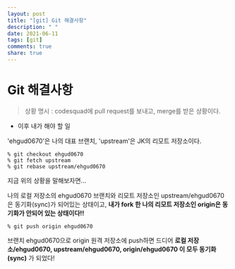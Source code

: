 ```yaml
---
layout: post
title: "[git] Git 해결사항"
description: " "
date: 2021-06-11
tags: [git]
comments: true
share: true
---
```


# Git 해결사항

> 상황 명시 : codesquad에 pull request를 보내고, merge를 받은 상황이다. 

* 이후 내가 해야 할 일 

'ehgud0670'은 나의 대표 브랜치, 'upstream'은 JK의 리모트 저장소이다.  

```
% git checkout ehgud0670
% git fetch upstream
% git rebase upstream/ehgud0670
```

지금 위의 상황을 말해보자면...

나의 로컬 저장소의 ehgud0670 브랜치와 리모트 저장소인 upstream/ehgud0670 은 동기화(sync)가 되어있는 상태이고, **내가 fork 한 나의 리모트 저장소인 origin은 동기화가 안되어 있는 상태이다!!**

```
% git push origin ehgud0670 
```
브랜치 ehgud0670으로 origin 원격 저장소에 push하면 드디어 **로컬 저장소/ehgud0670, upstream/ehgud0670, origin/ehgud0670 이 모두 동기화(sync)** 가 되었다! 
